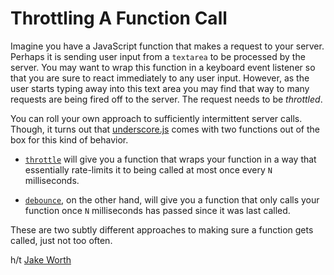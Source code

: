 # Throttling A Function Call

Imagine you have a JavaScript function that makes a request to your server.
Perhaps it is sending user input from a `textarea` to be processed by the
server. You may want to wrap this function in a keyboard event listener so
that you are sure to react immediately to any user input. However, as the
user starts typing away into this text area you may find that way to many
requests are being fired off to the server. The request needs to be
*throttled*.

You can roll your own approach to sufficiently intermittent server calls.
Though, it turns out that [underscore.js](http://underscorejs.org/) comes
with two functions out of the box for this kind of behavior.

- [`throttle`](http://underscorejs.org/#throttle) will give you a function
  that wraps your function in a way that essentially rate-limits it to being
  called at most once every `N` milliseconds.

- [`debounce`](http://underscorejs.org/#debounce), on the other hand, will
  give you a function that only calls your function once `N` milliseconds
  has passed since it was last called.

These are two subtly different approaches to making sure a function gets
called, just not too often.

h/t [Jake Worth](https://twitter.com/jwworth)
